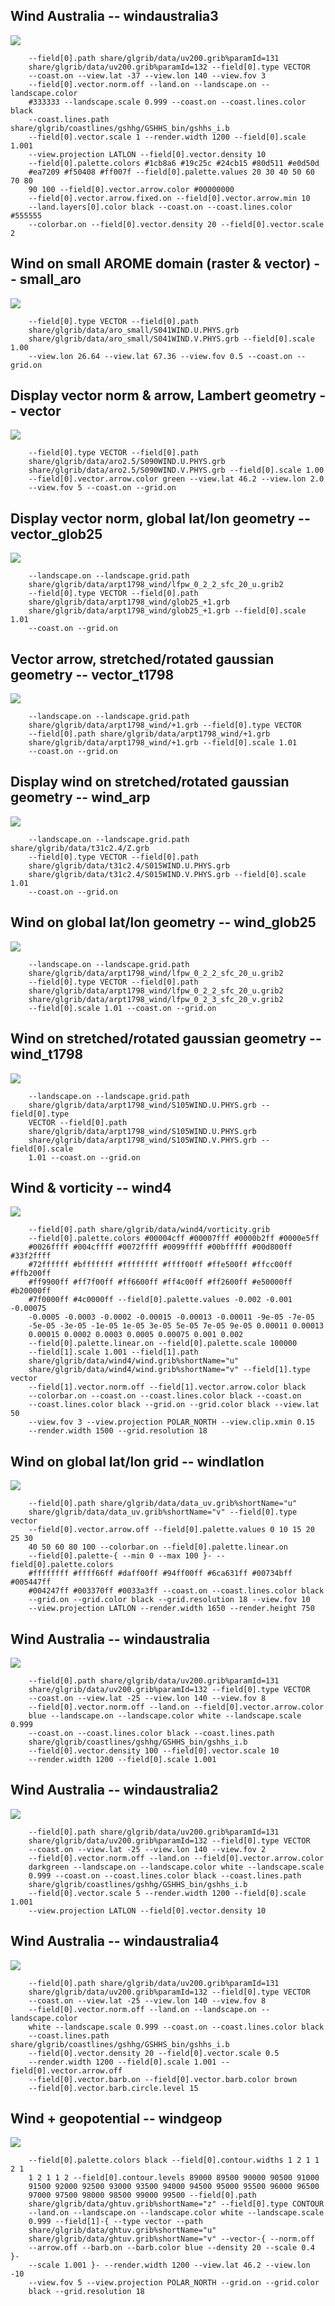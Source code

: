 ## Wind Australia -- windaustralia3
![](blob/master/share/glgrib/test/windaustralia3/TEST_0000.png?raw=true)

```
    --field[0].path share/glgrib/data/uv200.grib%paramId=131 
    share/glgrib/data/uv200.grib%paramId=132 --field[0].type VECTOR 
    --coast.on --view.lat -37 --view.lon 140 --view.fov 3 
    --field[0].vector.norm.off --land.on --landscape.on --landscape.color 
    #333333 --landscape.scale 0.999 --coast.on --coast.lines.color black 
    --coast.lines.path share/glgrib/coastlines/gshhg/GSHHS_bin/gshhs_i.b 
    --field[0].vector.scale 1 --render.width 1200 --field[0].scale 1.001 
    --view.projection LATLON --field[0].vector.density 10 
    --field[0].palette.colors #1cb8a6 #19c25c #24cb15 #80d511 #e0d50d 
    #ea7209 #f50408 #ff007f --field[0].palette.values 20 30 40 50 60 70 80 
    90 100 --field[0].vector.arrow.color #00000000 
    --field[0].vector.arrow.fixed.on --field[0].vector.arrow.min 10 
    --land.layers[0].color black --coast.on --coast.lines.color #555555 
    --colorbar.on --field[0].vector.density 20 --field[0].vector.scale 2 
```
## Wind on small AROME domain (raster & vector) -- small_aro
![](blob/master/share/glgrib/test/small_aro/TEST_0000.png?raw=true)

```
    --field[0].type VECTOR --field[0].path 
    share/glgrib/data/aro_small/S041WIND.U.PHYS.grb 
    share/glgrib/data/aro_small/S041WIND.V.PHYS.grb --field[0].scale 1.00 
    --view.lon 26.64 --view.lat 67.36 --view.fov 0.5 --coast.on --grid.on 
```
## Display vector norm & arrow, Lambert geometry -- vector
![](blob/master/share/glgrib/test/vector/TEST_0000.png?raw=true)

```
    --field[0].type VECTOR --field[0].path 
    share/glgrib/data/aro2.5/S090WIND.U.PHYS.grb 
    share/glgrib/data/aro2.5/S090WIND.V.PHYS.grb --field[0].scale 1.00 
    --field[0].vector.arrow.color green --view.lat 46.2 --view.lon 2.0 
    --view.fov 5 --coast.on --grid.on 
```
## Display vector norm, global lat/lon geometry -- vector_glob25
![](blob/master/share/glgrib/test/vector_glob25/TEST_0000.png?raw=true)

```
    --landscape.on --landscape.grid.path 
    share/glgrib/data/arpt1798_wind/lfpw_0_2_2_sfc_20_u.grib2 
    --field[0].type VECTOR --field[0].path 
    share/glgrib/data/arpt1798_wind/glob25_+1.grb 
    share/glgrib/data/arpt1798_wind/glob25_+1.grb --field[0].scale 1.01 
    --coast.on --grid.on 
```
## Vector arrow, stretched/rotated gaussian geometry -- vector_t1798
![](blob/master/share/glgrib/test/vector_t1798/TEST_0000.png?raw=true)

```
    --landscape.on --landscape.grid.path 
    share/glgrib/data/arpt1798_wind/+1.grb --field[0].type VECTOR 
    --field[0].path share/glgrib/data/arpt1798_wind/+1.grb 
    share/glgrib/data/arpt1798_wind/+1.grb --field[0].scale 1.01 
    --coast.on --grid.on 
```
## Display wind on stretched/rotated gaussian geometry -- wind_arp
![](blob/master/share/glgrib/test/wind_arp/TEST_0000.png?raw=true)

```
    --landscape.on --landscape.grid.path share/glgrib/data/t31c2.4/Z.grb 
    --field[0].type VECTOR --field[0].path 
    share/glgrib/data/t31c2.4/S015WIND.U.PHYS.grb 
    share/glgrib/data/t31c2.4/S015WIND.V.PHYS.grb --field[0].scale 1.01 
    --coast.on --grid.on 
```
## Wind on global lat/lon geometry -- wind_glob25
![](blob/master/share/glgrib/test/wind_glob25/TEST_0000.png?raw=true)

```
    --landscape.on --landscape.grid.path 
    share/glgrib/data/arpt1798_wind/lfpw_0_2_2_sfc_20_u.grib2 
    --field[0].type VECTOR --field[0].path 
    share/glgrib/data/arpt1798_wind/lfpw_0_2_2_sfc_20_u.grib2 
    share/glgrib/data/arpt1798_wind/lfpw_0_2_3_sfc_20_v.grib2 
    --field[0].scale 1.01 --coast.on --grid.on 
```
## Wind on stretched/rotated gaussian geometry -- wind_t1798
![](blob/master/share/glgrib/test/wind_t1798/TEST_0000.png?raw=true)

```
    --landscape.on --landscape.grid.path 
    share/glgrib/data/arpt1798_wind/S105WIND.U.PHYS.grb --field[0].type 
    VECTOR --field[0].path 
    share/glgrib/data/arpt1798_wind/S105WIND.U.PHYS.grb 
    share/glgrib/data/arpt1798_wind/S105WIND.V.PHYS.grb --field[0].scale 
    1.01 --coast.on --grid.on 
```
## Wind & vorticity -- wind4
![](blob/master/share/glgrib/test/wind4/TEST_0000.png?raw=true)

```
    --field[0].path share/glgrib/data/wind4/vorticity.grib 
    --field[0].palette.colors #00004cff #00007fff #0000b2ff #0000e5ff 
    #0026ffff #004cffff #0072ffff #0099ffff #00bfffff #00d800ff #33f2ffff 
    #72ffffff #bfffffff #ffffffff #ffff00ff #ffe500ff #ffcc00ff #ffb200ff 
    #ff9900ff #ff7f00ff #ff6600ff #ff4c00ff #ff2600ff #e50000ff #b20000ff 
    #7f0000ff #4c0000ff --field[0].palette.values -0.002 -0.001 -0.00075 
    -0.0005 -0.0003 -0.0002 -0.00015 -0.00013 -0.00011 -9e-05 -7e-05 
    -5e-05 -3e-05 -1e-05 1e-05 3e-05 5e-05 7e-05 9e-05 0.00011 0.00013 
    0.00015 0.0002 0.0003 0.0005 0.00075 0.001 0.002 
    --field[0].palette.linear.on --field[0].palette.scale 100000 
    --field[1].scale 1.001 --field[1].path 
    share/glgrib/data/wind4/wind.grib%shortName="u" 
    share/glgrib/data/wind4/wind.grib%shortName="v" --field[1].type vector 
    --field[1].vector.norm.off --field[1].vector.arrow.color black 
    --colorbar.on --coast.on --coast.lines.color black --coast.on 
    --coast.lines.color black --grid.on --grid.color black --view.lat 50 
    --view.fov 3 --view.projection POLAR_NORTH --view.clip.xmin 0.15 
    --render.width 1500 --grid.resolution 18 
```
## Wind on global lat/lon grid -- windlatlon
![](blob/master/share/glgrib/test/windlatlon/TEST_0000.png?raw=true)

```
    --field[0].path share/glgrib/data/data_uv.grib%shortName="u" 
    share/glgrib/data/data_uv.grib%shortName="v" --field[0].type vector 
    --field[0].vector.arrow.off --field[0].palette.values 0 10 15 20 25 30 
    40 50 60 80 100 --colorbar.on --field[0].palette.linear.on 
    --field[0].palette-{ --min 0 --max 100 }- --field[0].palette.colors 
    #ffffffff #ffff66ff #daff00ff #94ff00ff #6ca631ff #00734bff #005447ff 
    #004247ff #003370ff #0033a3ff --coast.on --coast.lines.color black 
    --grid.on --grid.color black --grid.resolution 18 --view.fov 10 
    --view.projection LATLON --render.width 1650 --render.height 750 
```
## Wind Australia -- windaustralia
![](blob/master/share/glgrib/test/windaustralia/TEST_0000.png?raw=true)

```
    --field[0].path share/glgrib/data/uv200.grib%paramId=131 
    share/glgrib/data/uv200.grib%paramId=132 --field[0].type VECTOR 
    --coast.on --view.lat -25 --view.lon 140 --view.fov 8 
    --field[0].vector.norm.off --land.on --field[0].vector.arrow.color 
    blue --landscape.on --landscape.color white --landscape.scale 0.999 
    --coast.on --coast.lines.color black --coast.lines.path 
    share/glgrib/coastlines/gshhg/GSHHS_bin/gshhs_i.b 
    --field[0].vector.density 100 --field[0].vector.scale 10 
    --render.width 1200 --field[0].scale 1.001 
```
## Wind Australia -- windaustralia2
![](blob/master/share/glgrib/test/windaustralia2/TEST_0000.png?raw=true)

```
    --field[0].path share/glgrib/data/uv200.grib%paramId=131 
    share/glgrib/data/uv200.grib%paramId=132 --field[0].type VECTOR 
    --coast.on --view.lat -25 --view.lon 140 --view.fov 2 
    --field[0].vector.norm.off --land.on --field[0].vector.arrow.color 
    darkgreen --landscape.on --landscape.color white --landscape.scale 
    0.999 --coast.on --coast.lines.color black --coast.lines.path 
    share/glgrib/coastlines/gshhg/GSHHS_bin/gshhs_i.b 
    --field[0].vector.scale 5 --render.width 1200 --field[0].scale 1.001 
    --view.projection LATLON --field[0].vector.density 10 
```
## Wind Australia -- windaustralia4
![](blob/master/share/glgrib/test/windaustralia4/TEST_0000.png?raw=true)

```
    --field[0].path share/glgrib/data/uv200.grib%paramId=131 
    share/glgrib/data/uv200.grib%paramId=132 --field[0].type VECTOR 
    --coast.on --view.lat -25 --view.lon 140 --view.fov 8 
    --field[0].vector.norm.off --land.on --landscape.on --landscape.color 
    white --landscape.scale 0.999 --coast.on --coast.lines.color black 
    --coast.lines.path share/glgrib/coastlines/gshhg/GSHHS_bin/gshhs_i.b 
    --field[0].vector.density 20 --field[0].vector.scale 0.5 
    --render.width 1200 --field[0].scale 1.001 --field[0].vector.arrow.off 
    --field[0].vector.barb.on --field[0].vector.barb.color brown 
    --field[0].vector.barb.circle.level 15 
```
## Wind + geopotential -- windgeop
![](blob/master/share/glgrib/test/windgeop/TEST_0000.png?raw=true)

```
    --field[0].palette.colors black --field[0].contour.widths 1 2 1 1 2 1 
    1 2 1 1 2 --field[0].contour.levels 89000 89500 90000 90500 91000 
    91500 92000 92500 93000 93500 94000 94500 95000 95500 96000 96500 
    97000 97500 98000 98500 99000 99500 --field[0].path 
    share/glgrib/data/ghtuv.grib%shortName="z" --field[0].type CONTOUR 
    --land.on --landscape.on --landscape.color white --landscape.scale 
    0.999 --field[1]-{ --type vector --path 
    share/glgrib/data/ghtuv.grib%shortName="u" 
    share/glgrib/data/ghtuv.grib%shortName="v" --vector-{ --norm.off 
    --arrow.off --barb.on --barb.color blue --density 20 --scale 0.4 }- 
    --scale 1.001 }- --render.width 1200 --view.lat 46.2 --view.lon -10 
    --view.fov 5 --view.projection POLAR_NORTH --grid.on --grid.color 
    black --grid.resolution 18 
```
